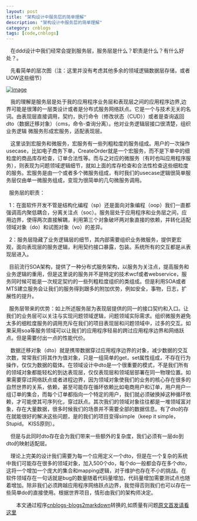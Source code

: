 ```yaml
---
layout: post
title: "架构设计中服务层的简单理解"
description: "架构设计中服务层的简单理解"
category: cnblogs
tags: [code,cnblogs]
---
```

&nbsp;&nbsp; 在ddd设计中我们经常会提到服务层，服务层是什么？职责是什么？有什么好处？。

&nbsp;&nbsp; 先看简单的层次图（注：这里并没有考虑其他多余的领域逻辑数据层存储，或者UOW这些细节）

[![image](http://images.cnblogs.com/cnblogs_com/whitewolf/201205/201205212307202688.png "image")](http://images.cnblogs.com/cnblogs_com/whitewolf/201205/201205212307194805.png) 

&nbsp;&nbsp; 我的理解是服务层是处于我的应用程序业务层和表现层之间的应用程序边界,边界可能是很薄的一层类设计或者是分布式服务网络跃点。它是一个与技术无关的名词。由表现层直接调用，契约，执行命令（修改状态（CUD））或者是查询返回dto（数据迁移对象）（cms，命令-查询分离）。他对业务逻辑层接口很清楚，组织业务逻辑 微服务形成宏服务，适配表现层。

&nbsp;&nbsp; 这里谈到宏服务和微服务，宏服务有一些列粗粒度的服务组成。用户的一次操作usecase，比如电子商务下单，CreateOrder就是一个宏服务，而不是下单中的细粒度的商品库存检查，订单合法性等。而与之对应的微服务（有时也叫应用程序服务），则表现为问题领域逻辑细节，就如上面的库存检查和合法性检查这些细粒度的服务。宏服务是由一个或者多个微服务组成，有时我们的usecase逻辑很简单服务层仅由单一微服务组成，变现为很简单的几句微服务调用。

&nbsp; 服务层的职责：

&nbsp; 1：在面软件开发不管是结构化编程（sp）还是面向对象编程（oop）我们一直都强调高内聚低耦合，分离关注点（soc）。服务层处于应用程序和业务层之间，应用边界，使得两次直接解耦，利用第三个对象破坏两对象直接的依赖，并转化适配领域对象（do）和试图对象（vo）的差异。

&nbsp; 2：服务层隐藏了业务逻辑层的细节，其内部需要组织业务微服务，提供更宏观，面向表现层的服务逻辑，利用契约接口暴露，包装。系统所有的交互都是从表现层进入。

&nbsp; 目前流行SOA架构，提供了一种分布式服务架构，以服务为关注点，提高服务和业务逻辑的重用，但是这里说的服务并不是特定的技术wcf或者webservice，服务同时候可能是一次规定契约的一些列粗粒度组织的类组成。但是利用SOA或者MTS建立服务会让我们的服务得到跟多的附加优势，例如安全，事物，日志，扩展性的提升。

&nbsp; 服务层带来的优势：如上所述服务层为表现层提供的同一的接口契约和入口。让我们的业务层可以关注与实现问题领域逻辑，问题领域实际需求。组织微服务避免太多的细粒度服务的调用充斥在我们的项目表现层和问题领域中，过多的交互。如果采用soa等服务领域可以让我们的应用程序轻易的跨过应用程序边界和网络跃点。但是需要付出一点的性能代价。

&nbsp;&nbsp; 数据迁移对象（dto）就是携带数据穿过应用程序边界的对象，减少数据的交互次数，常常我们将其作为值对象，只是一组简单的get，set属性组成，不存在行为操作，仅仅为数据的载体。在领域设计中dto是一个很重要的模式，不是我们所有的领域对象都能轻松的到达表现层，仅仅表现层和领域层部署在同一物理位置。如果需要穿过网络跃点或者进程边界，因为领域对象使我们的业务的核心存在很多的自然世界的关系，依赖，甚至可能存在循环依赖比如电商用户和订单，用户用户一组订单的集合，而每个订单都指向一个特定的用户，我们就必须破换掉这种循环依赖，才可能使其可序列化，穿过跃点。其次我们的领域对象往往都是一堆领域富对象，存在大量数据，很多时候我们的场景并不需要全部的数据信息。有了dto的存在就能很好的解决这些问题，是的我们的项目变得simple（keep it simple，Stupid。 KISS原则）。

&nbsp;&nbsp; 但是与此同时dto存在会为我们带来一些额外的复杂度，我们必须有一层do到dto的映射适配层。

&nbsp;&nbsp; 理论上完美的设计我们需要为每一个应用定义一个dto，但是在一个复杂的系统中我们可能存在很多的领域对象，加入500个do，每个do一般都会存在多个dto，这将一个增加一个庞大的集合和mapping逻辑，对于维护也存在不小的挑战。在软件领域存在一句话就是bug的数量随着代码量增加，代码量增加需要测试点也随着增加。除非我们必须跨越应用程序网络跃点边界，我觉得否则我们也可以存在一些简单do的直接使用。根据世界项目，情形由我们的架构师决定。

&nbsp;&nbsp;&nbsp;&nbsp;&nbsp;&nbsp;&nbsp;本文通过程序[cnblogs-blogs2markdown](https://github.com/greengerong/cnblogs-blogs2markdown "cnblogs-blogs2markdown")转换的,如质量有问题[原文首发请看这里](http://www.cnblogs.com/whitewolf/archive/2012/05/21/2512354.html "原文首发")